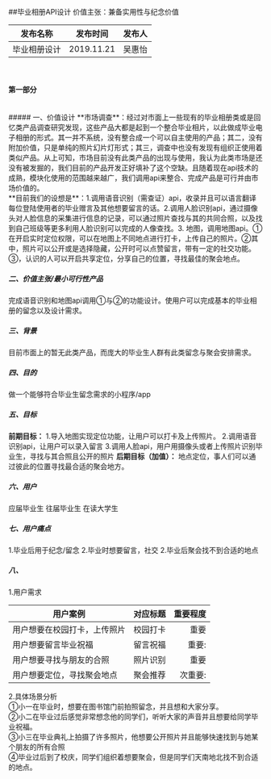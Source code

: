 ##毕业相册API设计
价值主张：兼备实用性与纪念价值

发布名称|发布时间|发布人
---|:--:|---:
毕业相册设计|2019.11.21|吴惠怡
<br> 

#### 第一部分
<br> 
##### 一、价值设计 
**市场调查**：经过对市面上一些现有的毕业相册类或是回忆类产品调查研究发现，这些产品大都是起到一个整合毕业相片，以此做成毕业电子相册的形式。其一并不系统，没有整合成一个可以自主使用的产品；其二，没有附加价值，只是单纯的照片幻片灯形式；其三，调查中也没有发现有组织正使用着类似产品。从上可知，市场目前没有此类产品的出现与使用，我认为此类市场是还没有被发掘的，我们目前的产品开发正好填补了这个空缺。且随着现在api技术的成熟，模块化使用的范围越来越广，我们调用api来整合、完成产品是可行并由市场价值的。
<br>
**目前我们的设想是**：1.调用语音识别（需查证）api，收录并且可以语言翻译每位登陆使用者的毕业赠言及其他想要留言的话。2.调用人脸识别api，通过摄像头对人脸信息的采集进行信息的记录，可以通过照片查找与其的共同合照，以及找到自己班级等更多利用人脸识别可以完成的人像查找。3. 地图，调用地图api。①在开启实时定位权限，可以在地图上不同地点进行打卡，上传自己的照片。②其中，照片可以公开或是选择隐藏，公开时可以点赞留言，带有一定的社交功能。③，认识的人可以开启共享定位，分享自己的位置，寻找最佳的聚会地点。


##### 二、价值主张/最小可行性产品
完成语音识别和地图api调用①与②的功能设计。使用户可以完成基本的毕业相册的留念以及设计需求。

##### 三、背景
目前市面上的暂无此类产品，而庞大的毕业生人群有此类留念与聚会安排需求。

##### 四、目的
做一个能够符合毕业生留念需求的小程序/app
##### 五、目标
**前期目标：**
1.导入地图实现定位功能，让用户可以打卡及上传照片。
2.调用语音识别api，让用户可以录入留言
3.调用人脸api，用户用摄像头或者上传照片识别毕业生，寻找与其合照且公开的照片
**后期目标（加值）：**
地点定位，事人们可以通过彼此的位置寻找最合适的聚会地方。
##### 六、用户
应届毕业生 往届毕业生 在读大学生
##### 七、用户痛点
1.毕业后用于纪念/留念
2.毕业时想要留言，社交
2.毕业后聚会找不到合适的地点
##### 八、

1.用户需求<br>

用户案例|对应标题|重要程度
---|:--:|---:
用户想要在校园打卡，上传照片|校园打卡|重要
用户想要留言毕业祝福|留言祝福|重要:
用户想要寻找与朋友的合照|照片识别|重要
用户想要定位，寻找聚会地点|聚会推荐|次重要:

2.具体场景分析<br>
①小一在毕业时，想要在图书馆门前拍照留念，并且想和大家分享。<br>
②小二在毕业过后感觉非常想念他的同学们，听听大家的声音并且想要给同学毕业祝福。<br>
③小三在毕业典礼上拍摄了许多照片，他想要公开照片并且能够快速找到与她某个朋友的所有合照<br>
④毕业过后到了校庆，同学们组织着想要聚会，但是同学们天南地北找不到合适的地点。<br>




